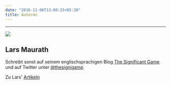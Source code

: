 ```yaml
---
date: "2016-11-06T13:00:25+05:30"
title: Autoren
---
```


***

![](/autoren/_index_files/lm.jpg)

## Lars Maurath

Schreibt sonst auf seinem englischsprachigen Blog [The Significant Game](https://www.thesignificantgame.com/portfolio/) und auf Twitter unter [@thesignigame](https://twitter.com/thesignigame).

Zu Lars' [Artikeln](https://www.keinemathematik.de/tags/lars-maurath/)